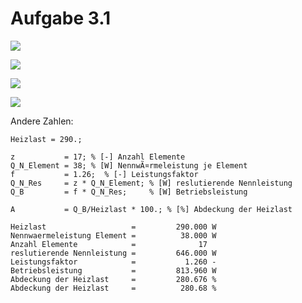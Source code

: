 # Aufgabe 3.1

![](/2022-01-26-20-46-54-image.png)

![](/2022-01-26-20-47-08-image.png)

![](/2022-01-26-20-49-02-image.png)

![](/2022-01-26-20-49-35-image.png)

Andere Zahlen:

```
Heizlast = 290.;

z           = 17; % [-] Anzahl Elemente
Q_N_Element = 38; % [W] NennwÃ¤rmeleistung je Element
f           = 1.26;  % [-] Leistungsfaktor
Q_N_Res     = z * Q_N_Element; % [W] reslutierende Nennleistung
Q_B         = f * Q_N_Res;     % [W] Betriebsleistung

A           = Q_B/Heizlast * 100.; % [%] Abdeckung der Heizlast 
```

```
Heizlast                   =         290.000 W
Nennwaermeleistung Element =          38.000 W
Anzahl Elemente            =              17
reslutierende Nennleistung =         646.000 W
Leistungsfaktor            =           1.260 -
Betriebsleistung           =         813.960 W
Abdeckung der Heizlast     =         280.676 %
Abdeckung der Heizlast     =          280.68 %
```
